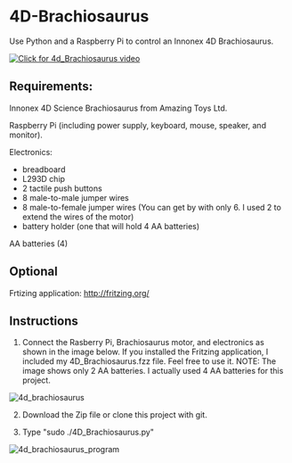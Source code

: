 # 4D-Brachiosaurus

Use Python and a Raspberry Pi to control an Innonex 4D Brachiosaurus.

[![Click for 4d_Brachiosaurus video](https://user-images.githubusercontent.com/13591438/37248667-ca6c9fe6-249d-11e8-8ba9-86e8611f4c17.JPG)](https://mega.nz/#!vTA0QACJ!Et7pad056sZm7QRO-wWmpdtdpaDiNOdvLF3XtYgN414)


## Requirements:

Innonex 4D Science  Brachiosaurus from Amazing Toys Ltd.

Raspberry Pi (including power supply, keyboard, mouse, speaker, and monitor).

Electronics:

 * breadboard
 * L293D chip
 *  2 tactile push buttons
 *  8 male-to-male jumper wires
 *  8 male-to-female jumper wires (You can get by with only 6. I used 2 to extend the wires of the motor)
 *  battery holder (one that will hold 4 AA batteries)

AA batteries (4)

## Optional

Frtizing application: http://fritzing.org/

## Instructions

1) Connect the Rasberry Pi, Brachiosaurus motor, and electronics as shown in the image below. If you installed the Fritzing application, I included my 4D_Brachiosaurus.fzz file. Feel free to use it. NOTE: The image shows only 2 AA batteries. I actually used 4 AA batteries for this project.

![4d_brachiosaurus](https://user-images.githubusercontent.com/13591438/38753262-77c658f4-3f23-11e8-8d8b-9b1cf8ee6b27.png)

 2) Download the Zip file or clone this project with git.

 3) Type "sudo ./4D_Brachiosaurus.py"

![4d_brachiosaurus_program](https://user-images.githubusercontent.com/13591438/38753404-de954b12-3f23-11e8-958f-ee33dcd4f64c.png)

